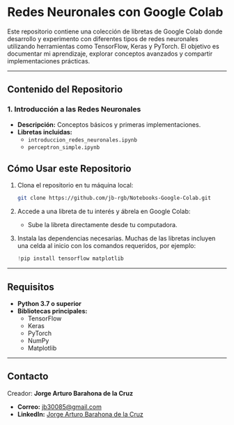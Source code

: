 # Redes Neuronales con Google Colab

Este repositorio contiene una colección de libretas de Google Colab donde desarrollo y experimento con diferentes tipos de redes neuronales utilizando herramientas como TensorFlow, Keras y PyTorch. El objetivo es documentar mi aprendizaje, explorar conceptos avanzados y compartir implementaciones prácticas.

---

## Contenido del Repositorio

### **1. Introducción a las Redes Neuronales**  
- **Descripción:** Conceptos básicos y primeras implementaciones.  
- **Libretas incluidas:**  
  - `introduccion_redes_neuronales.ipynb`  
  - `perceptron_simple.ipynb`  

## Cómo Usar este Repositorio

1. Clona el repositorio en tu máquina local:  
   ```bash
   git clone https://github.com/jb-rgb/Notebooks-Google-Colab.git
   ```

2. Accede a una libreta de tu interés y ábrela en Google Colab:  
   - Sube la libreta directamente desde tu computadora.  

3. Instala las dependencias necesarias. Muchas de las libretas incluyen una celda al inicio con los comandos requeridos, por ejemplo:  
   ```python
   !pip install tensorflow matplotlib
   ```

---

## Requisitos

- **Python 3.7 o superior**  
- **Bibliotecas principales:**  
  - TensorFlow  
  - Keras  
  - PyTorch  
  - NumPy  
  - Matplotlib  

---

## Contacto

Creador: **Jorge Arturo Barahona de la Cruz**  
- **Correo:** [jb30085@gmail.com](mailto:jb30085@gmail.com)  
- **LinkedIn:** [Jorge Arturo Barahona de la Cruz](https://www.linkedin.com/in/jorge-arturo-barahona-de-la-cruz-48583b271/)  
